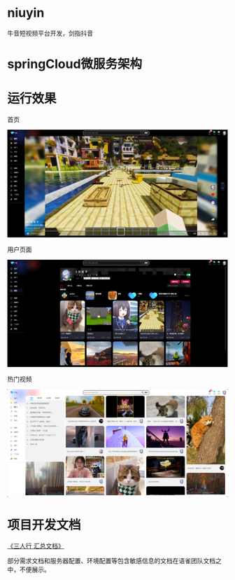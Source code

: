 # niuyin

牛音短视频平台开发，剑指抖音

# springCloud微服务架构


# 运行效果

首页

![index.png](docs/images/niuyin-index.png)

用户页面

![user.png](docs/images/niuyin-user.png)

热门视频

![hot.png](docs/images/niuyin-hot.png)

# 项目开发文档

[《三人行 汇总文档》](https://threesome-qiniu.yuque.com/org-wiki-threesome-qiniu-dzgh92/gdry98/wourvk591a6wmht1)

部分需求文档和服务器配置、环境配置等包含敏感信息的文档在语雀团队文档之中，不便展示。
